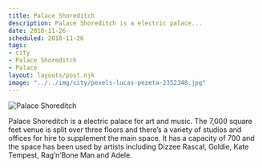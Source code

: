 ```yaml
---
title: Palace Shoreditch
description: Palace Shoreditch is a electric palace...
date: 2018-11-26
scheduled: 2018-11-26
tags:
- city
- Palace Shoreditch
- Palace
layout: layouts/post.njk
image: "../../img/city/pexels-lucas-pezeta-2352348.jpg"
---
```


![Palace Shoreditch](../../img/city/pexels-lucas-pezeta-2352348.jpg)

Palace Shoreditch is a electric palace for art and music. The 7,000 square feet venue is split over three floors and there’s a variety of studios and offices for hire to supplement the main space. It has a capacity of 700 and the space has been used by artists including Dizzee Rascal, Goldie, Kate Tempest, Rag’n’Bone Man and Adele.